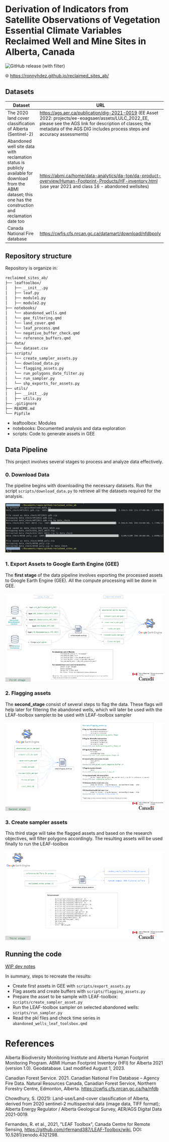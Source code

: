 # Derivation of Indicators from Satellite Observations of Vegetation Essential Climate Variables Reclaimed Well and Mine Sites in Alberta, Canada

![GitHub release (with filter)](https://img.shields.io/github/v/release/ronnyhdez/reclaimed_sites_ab)


:globe_with_meridians: https://ronnyhdez.github.io/reclaimed_sites_ab/

## Datasets

| Dataset                                                                                                                                                           | URL                                                                                                                                                                                                                                     |
| ----------------------------------------------------------------------------------------------------------------------------------------------------------------- | --------------------------------------------------------------------------------------------------------------------------------------------------------------------------------------------------------------------------------------- |
| The 2020 land cover classification of Alberta (Sentinel-2)                                                                                                        | https://ags.aer.ca/publication/dig-2021-0019 (EE Asset 2022: projects/ee-eoagsaer/assets/LULC_2022_EE, please see the AGS link for description of classes; the metadata of the AGS DIG includes process steps and accuracy assessments) |
| Abandoned well site data with reclamation status is publicly available for download from the ABMI dataset; this one has the construction and reclamation date too | https://abmi.ca/home/data-analytics/da-top/da-product-overview/Human-Footprint-Products/HF-inventory.html (use year 2021 and class 16 - abandoned wellsites)                                                                            |
| Canada National Fire database                                                                                                                                     | https://cwfis.cfs.nrcan.gc.ca/datamart/download/nfdbpoly                                                                                                                                                                                |

## Repository structure

Repository is organize in:

```
reclaimed_sites_ab/
├── leaftoolbox/
│   ├── __init__.py
│   ├── leaf.py
│   ├── module1.py
│   ├── module2.py
├── notebooks/
│   └── abandoned_wells.qmd
│   └── gee_filtering.qmd
│   └── land_cover.qmd
│   └── leaf_process.qmd
│   └── negative_buffer_check.qmd
│   └── reference_buffers.qmd
├── data/
│   └── dataset.csv
├── scripts/
│   └── create_sampler_assets.py
│   └── download_data.py
│   └── flagging_assets.py
│   └── run_polygons_date_filter.py
│   └── run_sampler.py
│   └── shp_exports_for_assets.py
├── utils/
│   ├── __init__.py
│   ├── utils.py
├── .gitignore
├── README.md
└── Pipfile
```

- leaftoolbox: Modules
- notebooks: Documented analysis and data exploration
- scripts: Code to generate assets in GEE

## Data Pipeline

This project involves several stages to process and analyze data
effectively.

### 0. Download Data

The pipeline begins with downloading the necessary datasets.
Run the script `scripts/download_data.py` to retrieve all
the datasets required for the analysis.

![Download process](img/reclamation_data_download.png)

### 1. Export Assets to Google Earth Engine (GEE)

The **first stage** of the data pipeline involves exporting
the processed assets to Google Earth Engine (GEE). All
the compute processing will be done in GEE.

![First stage diagram](img/diagram_first_stage.png)

### 2. Flagging assets

The **second_stage** consist of several steps to
flag the data. These flags will help later for filtering
the abandoned wells, which will later be used with
the LEAF-toolbox sampler.to be used with LEAF-toolbox sampler

![Second stage diagram](img/diagram_second_stage.png)

### 3. Create sampler assets

This third stage will take the flagged assets and based on
the research objectives, will filter polygons accordingly.
The resulting assets will be used finally to run the
LEAF-toolbox

![Third state diagram](img/diagram_third_stage.png)

## Running the code

[WIP dev notes](https://github.com/ronnyhdez/reclaimed_sites_ab/wiki/Dev-notes)

In summary, steps to recreate the results:

- Create first assets in GEE with `scripts/export_assets.py`
- Flag assets and create buffers with `scripts/flagging_assets.py`
- Prepare the asset to be sample with LEAF-toolbox: `scripts/create_sampler_asset.py`
- Run the LEAF-toolbox sampler on selected abandoned wells: `scripts/run_sampler.py`
- Read the pkl files and check time series in `abandoned_wells_leaf_toolsbox.qmd`

# References

Alberta Biodiversity Monitoring Institute and Alberta Human Footprint Monitoring
Program. ABMI Human Footprint Inventory (HFI) for Alberta 2021 (version 1.0).
Geodatabase. Last modified August 1, 2023.

Canadian Forest Service. 2021. Canadian National Fire Database – Agency Fire Data.
Natural Resources Canada, Canadian Forest Service, Northern Forestry Centre,
Edmonton, Alberta. https://cwfis.cfs.nrcan.gc.ca/ha/nfdb

Chowdhury, S. (2021): Land-use/Land-cover classification of Alberta, derived from
2020 sentinel-2 multispectral data (image data, TIFF format); Alberta Energy
Regulator / Alberta Geological Survey, AER/AGS Digital Data 2021-0019.

Fernandes, R. et al., 2021, "LEAF Toolbox", Canada Centre for Remote Sensing,
https://github.com/rfernand387/LEAF-Toolbox/wiki, DOI: 10.5281/zenodo.4321298.
